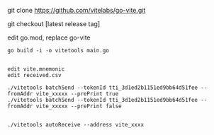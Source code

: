 git clone https://github.com/vitelabs/go-vite.git

git checkout [latest release tag]

edit go.mod, replace go-vite

```
go build -i -o vitetools main.go


edit vite.mnemonic
edit received.csv

./vitetools batchSend --tokenId tti_3d1ed2b1151ed9bb64d51fee --fromAddr vite_xxxxx --prePrint true
./vitetools batchSend --tokenId tti_3d1ed2b1151ed9bb64d51fee --fromAddr vite_xxxxx --prePrint false


./vitetools autoReceive --address vite_xxxx
```
